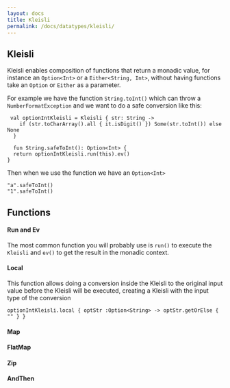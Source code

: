 ```yaml
---
layout: docs
title: Kleisli
permalink: /docs/datatypes/kleisli/
---
```


## Kleisli 

Kleisli enables composition of functions that return a monadic value, for instance an `Option<Int>` 
or a `Either<String, Int>`, without having functions take an `Option` or `Either` as a parameter.

For example we have the function `String.toInt()` which can throw a `NumberFormatException` and 
we want to do a safe conversion like this:

```kotlin:ank
 val optionIntKleisli = Kleisli { str: String ->
    if (str.toCharArray().all { it.isDigit() }) Some(str.toInt()) else None
  }

  fun String.safeToInt(): Option<Int> {
  return optionIntKleisli.run(this).ev()
}
```

Then when we use the function we have an `Option<Int>`

```kotlin:ank
"a".safeToInt()
"1".safeToInt()
```

## Functions

#### Run and Ev
The most common function you will probably use is `run()` to execute the `Kleisli` and `ev()` to get the result in the monadic context.

#### Local
This function allows doing a conversion inside the Kleisli to the original input value before the Kleisli will be executed, creating a Kleisli with the input type of the conversion

```kotlin:ank
optionIntKleisli.local { optStr :Option<String> -> optStr.getOrElse { "" } }
```

#### Map


#### FlatMap


#### Zip


#### AndThen



